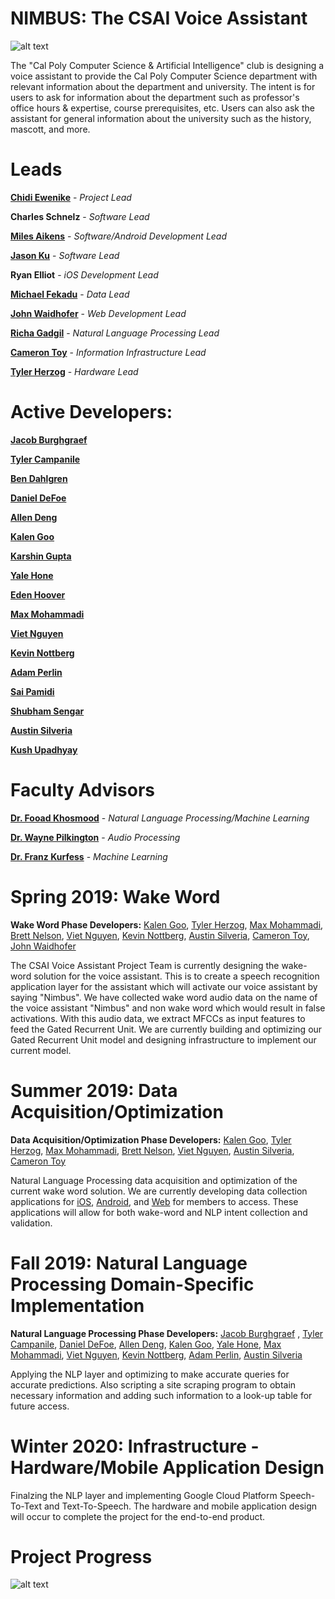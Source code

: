 # NIMBUS: The CSAI Voice Assistant

![alt text](https://raw.githubusercontent.com/calpoly-csai/CSAI_Voice_Assistant/master/Misc/Images/CalPoly-CSAI_cpcsai_rectanglefilled.png)

The "Cal Poly Computer Science & Artificial Intelligence" club is designing a voice assistant to provide the Cal Poly Computer Science department with relevant information about the department and university. The intent is for users to ask for information about the department such as professor's office hours & expertise, course prerequisites, etc. Users can also ask the assistant for general information about the university such as the history, mascott, and more.

# Leads

[**Chidi Ewenike**](http://htmlpreview.github.com/?https://github.com/calpoly-csai/member_bios/blob/master/bios/chidi_ewenike_profile.html) - 
_Project Lead_

**Charles Schnelz** - 
_Software Lead_

[**Miles Aikens**](http://htmlpreview.github.com/?https://github.com/calpoly-csai/member_bios/blob/master/bios/miles_aikens_profile.html) - 
_Software/Android Development Lead_

[**Jason Ku**](http://htmlpreview.github.com/?https://github.com/calpoly-csai/member_bios/blob/master/bios/jason_ku_profile.html) - 
_Software Lead_

**Ryan Elliot** - 
_iOS Development Lead_

[**Michael Fekadu**](http://htmlpreview.github.com/?https://github.com/calpoly-csai/member_bios/blob/master/bios/michael_fekadu_profile.html) - 
_Data Lead_

[**John Waidhofer**](http://htmlpreview.github.com/?https://github.com/calpoly-csai/member_bios/blob/master/bios/john_waidhofer_profile.html) - _Web Development Lead_

[**Richa Gadgil**](http://htmlpreview.github.com/?https://github.com/calpoly-csai/member_bios/blob/master/bios/richa_gadgil_profile.html) - _Natural Language Processing Lead_

[**Cameron Toy**](http://htmlpreview.github.com/?https://github.com/calpoly-csai/member_bios/blob/master/bios/cameron_toy_profile.html) - _Information Infrastructure Lead_

[**Tyler Herzog**](http://htmlpreview.github.com/?https://github.com/calpoly-csai/member_bios/blob/master/bios/tyler_herzog_profile.html) - _Hardware Lead_

# Active Developers:

[**Jacob Burghgraef**](http://htmlpreview.github.com/?https://github.com/calpoly-csai/member_bios/blob/master/bios/jacob_burghgraef_profile.html)

[**Tyler Campanile**](http://htmlpreview.github.com/?https://github.com/calpoly-csai/member_bios/blob/master/bios/tyler_campanile_profile.html)

[**Ben Dahlgren**](http://htmlpreview.github.com/?https://github.com/calpoly-csai/member_bios/blob/master/bios/ben_dahlgren_profile.html)

[**Daniel DeFoe**](http://htmlpreview.github.com/?https://github.com/calpoly-csai/member_bios/blob/master/bios/daniel_defoe_profile.html)

[**Allen Deng**](http://htmlpreview.github.com/?https://github.com/calpoly-csai/member_bios/blob/master/bios/allen_deng_profile.html)

[**Kalen Goo**](http://htmlpreview.github.com/?https://github.com/calpoly-csai/member_bios/blob/master/bios/kalen_goo_profile.html)

[**Karshin Gupta**](http://htmlpreview.github.com/?https://github.com/calpoly-csai/member_bios/blob/master/bios/karshin_gupta_profile.html)

[**Yale Hone**](http://htmlpreview.github.com/?https://github.com/calpoly-csai/member_bios/blob/master/bios/yale_hone_profile.html)

[**Eden Hoover**](http://htmlpreview.github.com/?https://github.com/calpoly-csai/member_bios/blob/master/bios/eden_hover_profile.html)

[**Max Mohammadi**](http://htmlpreview.github.com/?https://github.com/calpoly-csai/member_bios/blob/master/bios/max_mohammadi_profile.html) 

[**Viet Nguyen**](http://htmlpreview.github.com/?https://github.com/calpoly-csai/member_bios/blob/master/bios/viet_nguyen_profile.html)

[**Kevin Nottberg**](http://htmlpreview.github.com/?https://github.com/calpoly-csai/member_bios/blob/master/bios/kevin_nottberg_profile.html)

[**Adam Perlin**](http://htmlpreview.github.com/?https://github.com/calpoly-csai/member_bios/blob/master/bios/adam_perlin_profile.html)

[**Sai Pamidi**](http://htmlpreview.github.com/?https://github.com/calpoly-csai/member_bios/blob/master/bios/sai_pamidi_profile.html)

[**Shubham Sengar**](http://htmlpreview.github.com/?https://github.com/calpoly-csai/member_bios/blob/master/bios/shubham_sengar_profile.html)

[**Austin Silveria**](http://htmlpreview.github.com/?https://github.com/calpoly-csai/member_bios/blob/master/bios/austin_silveria_profile.html)

[**Kush Upadhyay**](http://htmlpreview.github.com/?https://github.com/calpoly-csai/member_bios/blob/master/bios/kush_upadhyay_profile.html)


# Faculty Advisors

[**Dr. Fooad Khosmood**](http://users.csc.calpoly.edu/~foaad/) -
_Natural Language Processing/Machine Learning_

[**Dr. Wayne Pilkington**](http://www.ee.calpoly.edu/faculty/wpilking/) - 
_Audio Processing_

[**Dr. Franz Kurfess**](http://users.csc.calpoly.edu/~fkurfess/) -
_Machine Learning_

# Spring 2019: Wake Word

**Wake Word Phase Developers:** [Kalen Goo](http://htmlpreview.github.com/?https://github.com/calpoly-csai/member_bios/blob/master/bios/kalen_goo_profile.html), [Tyler Herzog](http://htmlpreview.github.com/?https://github.com/calpoly-csai/member_bios/blob/master/bios/tyler_herzog_profile.html), [Max Mohammadi](http://htmlpreview.github.com/?https://github.com/calpoly-csai/member_bios/blob/master/bios/max_mohammadi_profile.html), [Brett Nelson](http://htmlpreview.github.com/?https://github.com/calpoly-csai/member_bios/blob/master/bios/brett_nelson_profile.html), [Viet Nguyen](http://htmlpreview.github.com/?https://github.com/calpoly-csai/member_bios/blob/master/bios/viet_nguyen_profile.html), [Kevin Nottberg](http://htmlpreview.github.com/?https://github.com/calpoly-csai/member_bios/blob/master/bios/kevin_nottberg_profile.html), [Austin Silveria](http://htmlpreview.github.com/?https://github.com/calpoly-csai/member_bios/blob/master/bios/austin_silveria_profile.html), [Cameron Toy](http://htmlpreview.github.com/?https://github.com/calpoly-csai/member_bios/blob/master/bios/cameron_toy_profile.html),  [John Waidhofer](http://htmlpreview.github.com/?https://github.com/calpoly-csai/member_bios/blob/master/bios/john_waidhofer_profile.html)

The CSAI Voice Assistant Project Team is currently designing the wake-word solution for the voice assistant. This is to create a speech recognition application layer for the assistant which will activate our voice assistant by saying "Nimbus". We have collected wake word audio data on the name of the voice assistant "Nimbus" and non wake word which would result in false activations. With this audio data, we extract MFCCs as input features to feed the Gated Recurrent Unit. We are currently building and optimizing our Gated Recurrent Unit model and designing infrastructure to implement our current model.




# Summer 2019: Data Acquisition/Optimization

**Data Acquisition/Optimization Phase Developers:** [Kalen Goo](http://htmlpreview.github.com/?https://github.com/calpoly-csai/member_bios/blob/master/bios/kalen_goo_profile.html), [Tyler Herzog](http://htmlpreview.github.com/?https://github.com/calpoly-csai/member_bios/blob/master/bios/tyler_herzog_profile.html), [Max Mohammadi](http://htmlpreview.github.com/?https://github.com/calpoly-csai/member_bios/blob/master/bios/max_mohammadi_profile.html), [Brett Nelson](http://htmlpreview.github.com/?https://github.com/calpoly-csai/member_bios/blob/master/bios/brett_nelson_profile.html),  [Viet Nguyen](http://htmlpreview.github.com/?https://github.com/calpoly-csai/member_bios/blob/master/bios/viet_nguyen_profile.html), [Austin Silveria](http://htmlpreview.github.com/?https://github.com/calpoly-csai/member_bios/blob/master/bios/austin_silveria_profile.html), [Cameron Toy](http://htmlpreview.github.com/?https://github.com/calpoly-csai/member_bios/blob/master/bios/cameron_toy_profile.html)

Natural Language Processing data acquisition and optimization of the current wake word solution. We are currently developing data collection applications for [iOS](https://github.com/calpoly-csai/ios-voice-assistant), [Android](https://github.com/calpoly-csai/android-voice-assistant), and [Web](https://github.com/calpoly-csai/web-validate-collect) for members to access. These applications will allow for both wake-word and NLP intent collection and validation. 

# Fall 2019: Natural Language Processing Domain-Specific Implementation 

**Natural Language Processing Phase Developers:** [Jacob Burghgraef](http://htmlpreview.github.com/?https://github.com/calpoly-csai/member_bios/blob/master/bios/jacob_burghgraef_profile.html)
, [Tyler Campanile](http://htmlpreview.github.com/?https://github.com/calpoly-csai/member_bios/blob/master/bios/tyler_campanile_profile.html), [Daniel DeFoe](http://htmlpreview.github.com/?https://github.com/calpoly-csai/member_bios/blob/master/bios/daniel_defoe_profile.html), [Allen Deng](http://htmlpreview.github.com/?https://github.com/calpoly-csai/member_bios/blob/master/bios/allen_deng_profile.html), [Kalen Goo](http://htmlpreview.github.com/?https://github.com/calpoly-csai/member_bios/blob/master/bios/kalen_goo_profile.html), [Yale Hone](http://htmlpreview.github.com/?https://github.com/calpoly-csai/member_bios/blob/master/bios/yale_hone_profile.html), [Max Mohammadi](http://htmlpreview.github.com/?https://github.com/calpoly-csai/member_bios/blob/master/bios/max_mohammadi_profile.html), [Viet Nguyen](http://htmlpreview.github.com/?https://github.com/calpoly-csai/member_bios/blob/master/bios/viet_nguyen_profile.html), [Kevin Nottberg](http://htmlpreview.github.com/?https://github.com/calpoly-csai/member_bios/blob/master/bios/kevin_nottberg_profile.html), [Adam Perlin](http://htmlpreview.github.com/?https://github.com/calpoly-csai/member_bios/blob/master/bios/adam_perlin_profile.html), [Austin Silveria](http://htmlpreview.github.com/?https://github.com/calpoly-csai/member_bios/blob/master/bios/austin_silveria_profile.html)

Applying the NLP layer and optimizing to make accurate queries for accurate predictions. Also scripting a site scraping program to obtain necessary information and adding such information to a look-up table for future access.


# Winter 2020: Infrastructure - Hardware/Mobile Application Design
Finalzing the NLP layer and implementing Google Cloud Platform Speech-To-Text and Text-To-Speech. The hardware and mobile application design will occur to complete the project for the end-to-end product.

 

# Project Progress
![alt text](https://raw.githubusercontent.com/calpoly-csai/CSAI_Voice_Assistant/master/Misc/Images/project_progress_10.12.png)
